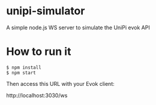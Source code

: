 # unipi-simulator

A simple node.js WS server to simulate the UniPi evok API

How to run it
=============

```
$ npm install
$ npm start
```

Then access this URL with your Evok client:

http://localhost:3030/ws
